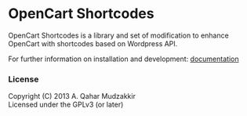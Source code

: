 # OpenCart Shortcodes #

OpenCart Shortcodes is a library and set of modification to enhance OpenCart with shortcodes based on Wordpress API.

For further information on installation and development:
[documentation](https://octave.atlassian.net/wiki/display/EXTDOCS/OpenCart+Shortcodes)


### License ###

Copyright (C) 2013  A. Qahar Mudzakkir<br/>
Licensed under the GPLv3 (or later)
